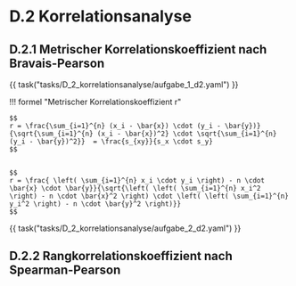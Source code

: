 # D.2 Korrelationsanalyse

## D.2.1 Metrischer Korrelationskoeffizient nach Bravais-Pearson

{{ task("tasks/D_2_korrelationsanalyse/aufgabe_1_d2.yaml") }}

!!! formel "Metrischer Korrelationskoeffizient r"

    $$
    r = \frac{\sum_{i=1}^{n} (x_i - \bar{x}) \cdot (y_i - \bar{y})}{\sqrt{\sum_{i=1}^{n} (x_i - \bar{x})^2} \cdot \sqrt{\sum_{i=1}^{n} (y_i - \bar{y})^2}}  = \frac{s_{xy}}{s_x \cdot s_y}
    $$


    $$
    r = \frac{ \left( \sum_{i=1}^{n} x_i \cdot y_i \right) - n \cdot \bar{x} \cdot \bar{y}}{\sqrt{\left( \left( \sum_{i=1}^{n} x_i^2 \right) - n \cdot \bar{x}^2 \right) \cdot \left( \left( \sum_{i=1}^{n} y_i^2 \right) - n \cdot \bar{y}^2 \right)}}
    $$

{{ task("tasks/D_2_korrelationsanalyse/aufgabe_2_d2.yaml") }}

## D.2.2 Rangkorrelationskoeffizient nach Spearman-Pearson

